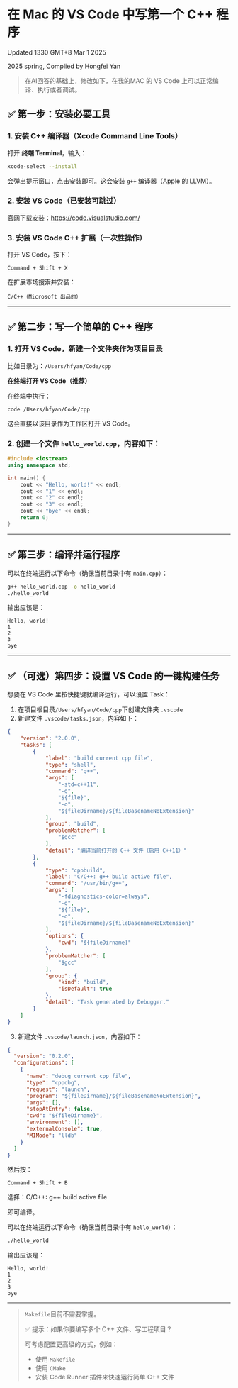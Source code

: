 # 在 Mac 的 VS Code 中写第一个 C++ 程序

Updated 1330 GMT+8 Mar 1 2025

2025 spring, Complied by Hongfei Yan



> 在AI回答的基础上，修改如下，在我的MAC 的 VS Code 上可以正常编译、执行或者调试。



## ✅ 第一步：安装必要工具

### 1. 安装 C++ 编译器（Xcode Command Line Tools）

打开 **终端 Terminal**，输入：

```bash
xcode-select --install
```

会弹出提示窗口，点击安装即可。这会安装 `g++` 编译器（Apple 的 LLVM）。

### 2. 安装 VS Code（已安装可跳过）

官网下载安装：https://code.visualstudio.com/

### 3. 安装 VS Code C++ 扩展（一次性操作）

打开 VS Code，按下：

```
Command + Shift + X
```

在扩展市场搜索并安装：

```
C/C++（Microsoft 出品的）
```

------

## ✅ 第二步：写一个简单的 C++ 程序

### 1. 打开 VS Code，新建一个文件夹作为项目目录

比如目录为：`/Users/hfyan/Code/cpp`

**在终端打开 VS Code（推荐）**

在终端中执行：

```
code /Users/hfyan/Code/cpp
```

这会直接以该目录作为工作区打开 VS Code。

### 2. 创建一个文件 `hello_world.cpp`，内容如下：

```cpp
#include <iostream>
using namespace std;

int main() {
    cout << "Hello, world!" << endl;
    cout << "1" << endl;
    cout << "2" << endl;
    cout << "3" << endl;
    cout << "bye" << endl;
    return 0;
}

```

------

## ✅ 第三步：编译并运行程序

可以在终端运行以下命令（确保当前目录中有 `main.cpp`）：

```bash
g++ hello_world.cpp -o hello_world
./hello_world
```

输出应该是：

```
Hello, world!
1
2
3
bye
```

------

## ✅ （可选）第四步：设置 VS Code 的一键构建任务

想要在 VS Code 里按快捷键就编译运行，可以设置 Task：

1. 在项目根目录`/Users/hfyan/Code/cpp`下创建文件夹 `.vscode`
2. 新建文件 `.vscode/tasks.json`，内容如下：

```json
{
    "version": "2.0.0",
    "tasks": [
        {
            "label": "build current cpp file",
            "type": "shell",
            "command": "g++",
            "args": [
                "-std=c++11",
                "-g",
                "${file}",
                "-o",
                "${fileDirname}/${fileBasenameNoExtension}"
            ],
            "group": "build",
            "problemMatcher": [
                "$gcc"
            ],
            "detail": "编译当前打开的 C++ 文件（启用 C++11）"
        },
        {
            "type": "cppbuild",
            "label": "C/C++: g++ build active file",
            "command": "/usr/bin/g++",
            "args": [
                "-fdiagnostics-color=always",
                "-g",
                "${file}",
                "-o",
                "${fileDirname}/${fileBasenameNoExtension}"
            ],
            "options": {
                "cwd": "${fileDirname}"
            },
            "problemMatcher": [
                "$gcc"
            ],
            "group": {
                "kind": "build",
                "isDefault": true
            },
            "detail": "Task generated by Debugger."
        }
    ]
}

```



3. 新建文件 `.vscode/launch.json`，内容如下：

```json
{
  "version": "0.2.0",
  "configurations": [
    {
      "name": "debug current cpp file",
      "type": "cppdbg",
      "request": "launch",
      "program": "${fileDirname}/${fileBasenameNoExtension}",
      "args": [],
      "stopAtEntry": false,
      "cwd": "${fileDirname}",
      "environment": [],
      "externalConsole": true,
      "MIMode": "lldb"
    }
  ]
}

```

然后按：

```
Command + Shift + B
```

选择：C/C++: g++ build active file 

即可编译。

可以在终端运行以下命令（确保当前目录中有 `hello_world`）：

```bash
./hello_world
```

输出应该是：

```
Hello, world!
1
2
3
bye
```

------

>  `Makefile`目前不需要掌握。
>
> ✅ 提示：如果你要编写多个 C++ 文件、写工程项目？
>
> 可考虑配置更高级的方式，例如：
>
> - 使用 `Makefile`
> - 使用 `CMake`
> - 安装 Code Runner 插件来快速运行简单 C++ 文件

